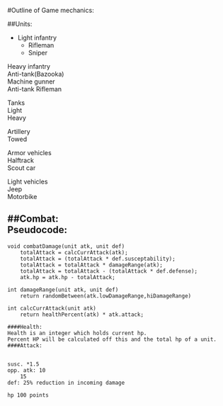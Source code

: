 #Outline of Game mechanics:  

##Units:  
* Light infantry  
  - Rifleman  
  - Sniper  

Heavy infantry  
	Anti-tank(Bazooka)  
	Machine gunner  
	Anti-tank Rifleman  

Tanks  
	Light  
	Heavy  

Artillery  
	Towed  

Armor vehicles  
	Halftrack  
	Scout car  

Light vehicles  
	Jeep  
	Motorbike  

##Combat:  
Pseudocode:
-----------------
````
void combatDamage(unit atk, unit def)
	totalAttack = calcCurrAttack(atk);  
	totalAttack = (totalAttack * def.susceptability);   
	totalAttack = totalAttack * damageRange(atk);  
	totalAttack = totalAttack - (totalAttack * def.defense);  
	atk.hp = atk.hp - totalAttack;  
````
````	
int damageRange(unit atk, unit def)  
	return randomBetween(atk.lowDamageRange,hiDamageRange)  
````
````	
int calcCurrAttack(unit atk)  
	return healthPercent(atk) * atk.attack;  
````
    ####Health:  
    Health is an integer which holds current hp.  
	Percent HP will be calculated off this and the total hp of a unit.  
    ####Attack:  
    

    susc. *1.5  
    opp. atk: 10  
        15  
    def: 25% reduction in incoming damage  
        
    hp 100 points
